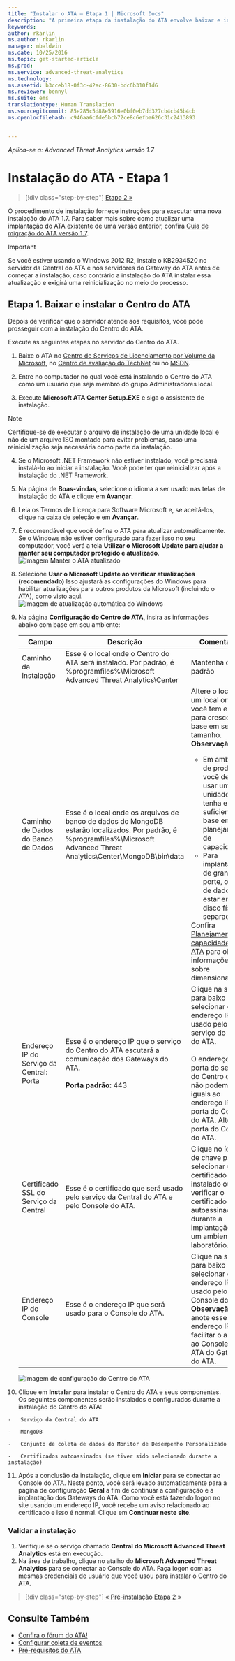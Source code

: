 ```yaml
---
title: "Instalar o ATA – Etapa 1 | Microsoft Docs"
description: "A primeira etapa da instalação do ATA envolve baixar e instalar o Centro do ATA em seu servidor escolhido."
keywords: 
author: rkarlin
ms.author: rkarlin
manager: mbaldwin
ms.date: 10/25/2016
ms.topic: get-started-article
ms.prod: 
ms.service: advanced-threat-analytics
ms.technology: 
ms.assetid: b3cceb18-0f3c-42ac-8630-bdc6b310f1d6
ms.reviewer: bennyl
ms.suite: ems
translationtype: Human Translation
ms.sourcegitcommit: 85e285c5d88e5916e0bf0eb7dd327cb4cb45b4cb
ms.openlocfilehash: c946aa6cfde5bcb72ce8c6efba626c31c2413893


---
```


*Aplica-se a: Advanced Threat Analytics versão 1.7*



# <a name="install-ata---step-1"></a>Instalação do ATA - Etapa 1

>[!div class="step-by-step"]
[Etapa 2 »](install-ata-step2.md)

O procedimento de instalação fornece instruções para executar uma nova instalação do ATA 1.7. Para saber mais sobre como atualizar uma implantação do ATA existente de uma versão anterior, confira [Guia de migração do ATA versão 1.7](/advanced-threat-analytics/understand-explore/ata-update-1.7-migration-guide).

> [!IMPORTANT] 
> Se você estiver usando o Windows 2012 R2, instale o KB2934520 no servidor da Central do ATA e nos servidores do Gateway do ATA antes de começar a instalação, caso contrário a instalação do ATA instalar essa atualização e exigirá uma reinicialização no meio do processo.

## <a name="step-1-download-and-install-the-ata-center"></a>Etapa 1. Baixar e instalar o Centro do ATA
Depois de verificar que o servidor atende aos requisitos, você pode prosseguir com a instalação do Centro do ATA.

Execute as seguintes etapas no servidor do Centro do ATA.

1.  Baixe o ATA no [Centro de Serviços de Licenciamento por Volume da Microsoft](https://www.microsoft.com/Licensing/servicecenter/default.aspx), no [Centro de avaliação do TechNet](http://www.microsoft.com/evalcenter/) ou no [MSDN](https://msdn.microsoft.com/subscriptions/downloads).

2.  Entre no computador no qual você está instalando o Centro do ATA como um usuário que seja membro do grupo Administradores local.

3.  Execute **Microsoft ATA Center Setup.EXE** e siga o assistente de instalação.

> [!NOTE]   
> Certifique-se de executar o arquivo de instalação de uma unidade local e não de um arquivo ISO montado para evitar problemas, caso uma reinicialização seja necessária como parte da instalação.   

4.  Se o Microsoft .NET Framework não estiver instalado, você precisará instalá-lo ao iniciar a instalação. Você pode ter que reinicializar após a instalação do .NET Framework.
5.  Na página de **Boas-vindas**, selecione o idioma a ser usado nas telas de instalação do ATA e clique em **Avançar**.

6.  Leia os Termos de Licença para Software Microsoft e, se aceitá-los, clique na caixa de seleção e em **Avançar**.

7.  É recomendável que você defina o ATA para atualizar automaticamente. Se o Windows não estiver configurado para fazer isso no seu computador, você verá a tela **Utilizar o Microsoft Update para ajudar a manter seu computador protegido e atualizado**. 
    ![Imagem Manter o ATA atualizado](media/ata_ms_update.png)

8. Selecione **Usar o Microsoft Update ao verificar atualizações (recomendado)** Isso ajustará as configurações do Windows para habilitar atualizações para outros produtos da Microsoft (incluindo o ATA), como visto aqui. 
    ![Imagem de atualização automática do Windows](media/ata_installupdatesautomatically.png)

8.  Na página **Configuração do Centro do ATA**, insira as informações abaixo com base em seu ambiente:

    |Campo|Descrição|Comentários|
    |---------|---------------|------------|
    |Caminho da Instalação|Esse é o local onde o Centro do ATA será instalado. Por padrão, é %programfiles%\Microsoft Advanced Threat Analytics\Center|Mantenha o valor padrão|
    |Caminho de Dados do Banco de Dados|Esse é o local onde os arquivos de banco de dados do MongoDB estarão localizados. Por padrão, é %programfiles%\Microsoft Advanced Threat Analytics\Center\MongoDB\bin\data|Altere o local para um local onde você tem espaço para crescer com base em seu tamanho. **Observação:** <ul><li>Em ambientes de produção, você deve usar uma unidade que tenha espaço suficiente com base em um planejamento de capacidade.</li><li>Para implantações de grande porte, o banco de dados deve estar em um disco físico separado.</li></ul>Confira [Planejamento de capacidade do ATA](/advanced-threat-analytics/plan-design/ata-capacity-planning) para obter informações sobre dimensionamento.|
    |Endereço IP do Serviço da Central: Porta|Esse é o endereço IP que o serviço do Centro do ATA escutará a comunicação dos Gateways do ATA.<br /><br />**Porta padrão:** 443|Clique na seta para baixo para selecionar o endereço IP a ser usado pelo serviço do Centro do ATA.<br /><br />O endereço IP e a porta do serviço do Centro do ATA não podem ser iguais ao endereço IP e à porta do Console do ATA. Altere a porta do Console do ATA.|
    |Certificado SSL do Serviço da Central|Esse é o certificado que será usado pelo serviço da Central do ATA e pelo Console do ATA.|Clique no ícone de chave para selecionar um certificado instalado ou verificar o certificado autoassinado durante a implantação em um ambiente de laboratório.|
    |Endereço IP do Console|Esse é o endereço IP que será usado para o Console do ATA.|Clique na seta para baixo para selecionar o endereço IP a ser usado pelo Console do ATA. **Observação:** anote esse endereço IP para facilitar o acesso ao Console do ATA do Gateway do ATA.|
    
    ![Imagem de configuração do Centro do ATA](media/ATA-Center-Configuration.png)

10.  Clique em **Instalar** para instalar o Centro do ATA e seus componentes.
    Os seguintes componentes serão instalados e configurados durante a instalação do Centro do ATA:

    -   Serviço da Central do ATA

    -   MongoDB

    -   Conjunto de coleta de dados do Monitor de Desempenho Personalizado

    -   Certificados autoassinados (se tiver sido selecionado durante a instalação)

11.  Após a conclusão da instalação, clique em **Iniciar** para se conectar ao Console do ATA.
Neste ponto, você será levado automaticamente para a página de configuração **Geral** a fim de continuar a configuração e a implantação dos Gateways do ATA.
Como você está fazendo logon no site usando um endereço IP, você recebe um aviso relacionado ao certificado e isso é normal. Clique em **Continuar neste site**.

### <a name="validate-installation"></a>Validar a instalação

1.  Verifique se o serviço chamado **Central do Microsoft Advanced Threat Analytics** está em execução.
2.  Na área de trabalho, clique no atalho do **Microsoft Advanced Threat Analytics** para se conectar ao Console do ATA. Faça logon com as mesmas credenciais de usuário que você usou para instalar o Centro do ATA.



>[!div class="step-by-step"]
[« Pré-instalação](preinstall-ata.md)
[Etapa 2 »](install-ata-step2.md)

## <a name="see-also"></a>Consulte Também

- [Confira o fórum do ATA!](https://social.technet.microsoft.com/Forums/security/home?forum=mata)
- [Configurar coleta de eventos](configure-event-collection.md)
- [Pré-requisitos do ATA](/advanced-threat-analytics/plan-design/ata-prerequisites)




<!--HONumber=Jan17_HO1-->


